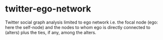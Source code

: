 # twitter-ego-network
Twitter social graph analysis limited to ego network i.e. the focal node (ego: here the self-node) and the nodes to whom ego is directly connected to (alters) plus the ties, if any, among the alters. 

